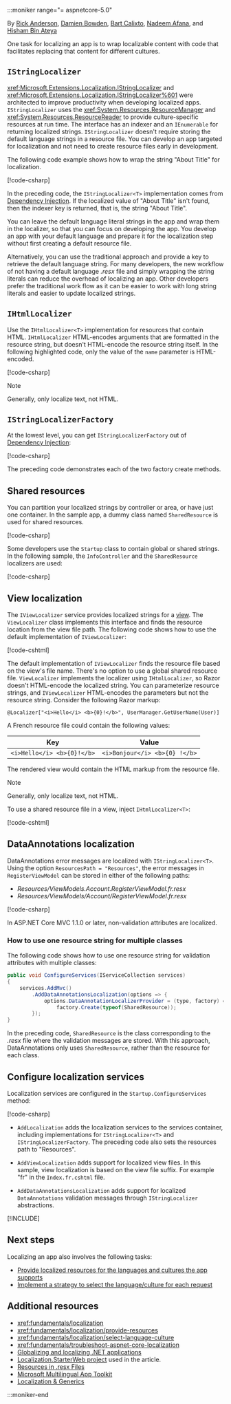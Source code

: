 :::moniker range="= aspnetcore-5.0"

By [Rick Anderson](https://twitter.com/RickAndMSFT), [Damien Bowden](https://github.com/damienbod), [Bart Calixto](https://twitter.com/bartmax), [Nadeem Afana](https://afana.me/), and [Hisham Bin Ateya](https://twitter.com/hishambinateya)

One task for localizing an app is to wrap localizable content with code that facilitates replacing that content for different cultures.

## `IStringLocalizer`

<xref:Microsoft.Extensions.Localization.IStringLocalizer> and <xref:Microsoft.Extensions.Localization.IStringLocalizer%601> were architected to improve productivity when developing localized apps. `IStringLocalizer` uses the <xref:System.Resources.ResourceManager> and <xref:System.Resources.ResourceReader> to provide culture-specific resources at run time. The interface has an indexer and an `IEnumerable` for returning localized strings. `IStringLocalizer` doesn't require storing the default language strings in a resource file. You can develop an app targeted for localization and not need to create resource files early in development.  

The following code example shows how to wrap the string "About Title" for localization.

[!code-csharp[](~/fundamentals/localization/sample/3.x/Localization/Controllers/AboutController.cs)]

In the preceding code, the `IStringLocalizer<T>` implementation comes from [Dependency Injection](~/fundamentals/dependency-injection.md). If the localized value of "About Title" isn't found, then the indexer key is returned, that is, the string "About Title".

You can leave the default language literal strings in the app and wrap them in the localizer, so that you can focus on developing the app. You develop an app with your default language and prepare it for the localization step without first creating a default resource file.

Alternatively, you can use the traditional approach and provide a key to retrieve the default language string. For many developers, the new workflow of not having a default language *.resx* file and simply wrapping the string literals can reduce the overhead of localizing an app. Other developers prefer the traditional work flow as it can be easier to work with long string literals and easier to update localized strings.

## `IHtmlLocalizer`

Use the `IHtmlLocalizer<T>` implementation for resources that contain HTML. `IHtmlLocalizer` HTML-encodes arguments that are formatted in the resource string, but doesn't HTML-encode the resource string itself. In the following highlighted code, only the value of the `name` parameter is HTML-encoded.

[!code-csharp[](~/fundamentals/localization/sample/3.x/Localization/Controllers/BookController.cs?highlight=3,5,20&start=1&end=24)]

> [!NOTE]
> Generally, only localize text, not HTML.

## `IStringLocalizerFactory`

At the lowest level, you can get `IStringLocalizerFactory` out of [Dependency Injection](~/fundamentals/dependency-injection.md):

[!code-csharp[](~/fundamentals/localization/sample/3.x/Localization/Controllers/TestController.cs?start=9&end=26&highlight=7-13)]

The preceding code demonstrates each of the two factory create methods.

## Shared resources

You can partition your localized strings by controller or area, or have just one container. In the sample app, a dummy class named `SharedResource` is used for shared resources.

[!code-csharp[](~/fundamentals/localization/sample/3.x/Localization/SharedResource.cs)]

Some developers use the `Startup` class to contain global or shared strings. In the following sample, the `InfoController` and the `SharedResource` localizers are used:

[!code-csharp[](~/fundamentals/localization/sample/3.x/Localization/Controllers/InfoController.cs?range=9-26)]

## View localization

The `IViewLocalizer` service provides localized strings for a [view](xref:mvc/views/overview). The `ViewLocalizer` class implements this interface and finds the resource location from the view file path. The following code shows how to use the default implementation of `IViewLocalizer`:

[!code-cshtml[](~/fundamentals/localization/sample/3.x/Localization/Views/Home/About.cshtml)]

The default implementation of `IViewLocalizer` finds the resource file based on the view's file name. There's no option to use a global shared resource file. `ViewLocalizer` implements the localizer using `IHtmlLocalizer`, so Razor doesn't HTML-encode the localized string. You can parameterize resource strings, and `IViewLocalizer` HTML-encodes the parameters but not the resource string. Consider the following Razor markup:

```cshtml
@Localizer["<i>Hello</i> <b>{0}!</b>", UserManager.GetUserName(User)]
```

A French resource file could contain the following values:

| Key                        | Value                         |
| -------------------------- | ----------------------------- |
| `<i>Hello</i> <b>{0}!</b>` | `<i>Bonjour</i> <b>{0} !</b>` |

The rendered view would contain the HTML markup from the resource file.

> [!NOTE]
> Generally, only localize text, not HTML.

To use a shared resource file in a view, inject `IHtmlLocalizer<T>`:

[!code-cshtml[](~/fundamentals/localization/sample/3.x/Localization/Views/Test/About.cshtml?highlight=5,12)]

## DataAnnotations localization

DataAnnotations error messages are localized with `IStringLocalizer<T>`. Using the option `ResourcesPath = "Resources"`, the error messages in `RegisterViewModel` can be stored in either of the following paths:

* *Resources/ViewModels.Account.RegisterViewModel.fr.resx*
* *Resources/ViewModels/Account/RegisterViewModel.fr.resx*

[!code-csharp[](~/fundamentals/localization/sample/3.x/Localization/ViewModels/Account/RegisterViewModel.cs?start=9&end=26)]

In ASP.NET Core MVC 1.1.0 or later, non-validation attributes are localized.

<a name="one-resource-string-multiple-classes"></a>

### How to use one resource string for multiple classes

The following code shows how to use one resource string for validation attributes with multiple classes:

```csharp
public void ConfigureServices(IServiceCollection services)
{
    services.AddMvc()
        .AddDataAnnotationsLocalization(options => {
            options.DataAnnotationLocalizerProvider = (type, factory) =>
                factory.Create(typeof(SharedResource));
        });
}
```

In the preceding code, `SharedResource` is the class corresponding to the *.resx* file where the validation messages are stored. With this approach, DataAnnotations only uses `SharedResource`, rather than the resource for each class.

## Configure localization services

Localization services are configured in the `Startup.ConfigureServices` method:

[!code-csharp[](~/fundamentals/localization/sample/3.x/Localization/Startup.cs?name=snippet1)]

* `AddLocalization` adds the localization services to the services container, including implementations for `IStringLocalizer<T>` and `IStringLocalizerFactory`. The preceding code also sets the resources path to "Resources".

* `AddViewLocalization` adds support for localized view files. In this sample, view localization is based on the view file suffix. For example "fr" in the `Index.fr.cshtml` file.

* `AddDataAnnotationsLocalization` adds support for localized `DataAnnotations` validation messages through `IStringLocalizer` abstractions.

[!INCLUDE[](~/includes/localization/currency.md)]

## Next steps

Localizing an app also involves the following tasks:

* [Provide localized resources for the languages and cultures the app supports](xref:fundamentals/localization/provide-resources)
* [Implement a strategy to select the language/culture for each request](xref:fundamentals/localization/select-language-culture)

## Additional resources

* <xref:fundamentals/localization>
* <xref:fundamentals/localization/provide-resources>
* <xref:fundamentals/localization/select-language-culture>
* <xref:fundamentals/troubleshoot-aspnet-core-localization>
* [Globalizing and localizing .NET applications](/dotnet/standard/globalization-localization/index)
* [Localization.StarterWeb project](https://github.com/aspnet/Entropy/tree/master/samples/Localization.StarterWeb) used in the article.
* [Resources in .resx Files](/dotnet/framework/resources/working-with-resx-files-programmatically)
* [Microsoft Multilingual App Toolkit](https://marketplace.visualstudio.com/items?itemName=MultilingualAppToolkit.MultilingualAppToolkit-18308)
* [Localization & Generics](http://hishambinateya.com/localization-and-generics)

:::moniker-end
